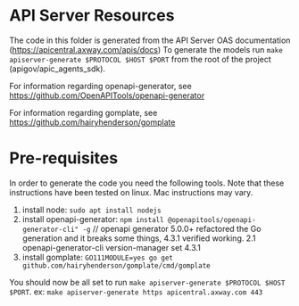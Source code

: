 # API Server Resources

The code in this folder is generated from the API Server OAS documentation (https://apicentral.axway.com/apis/docs)
To generate the models run `make apiserver-generate $PROTOCOL $HOST $PORT` from the root of the project (apigov/apic_agents_sdk).

For information regarding openapi-generator, see https://github.com/OpenAPITools/openapi-generator

For information regarding gomplate, see https://github.com/hairyhenderson/gomplate

# Pre-requisites
In order to generate the code you need the following tools. Note that these instructions have been tested on linux. Mac instructions may vary.
1. install node: `sudo apt install nodejs`
2. install openapi-generator: `npm install @openapitools/openapi-generator-cli" -g`
// openapi generator 5.0.0+ refactored the Go generation and it breaks some things, 4.3.1 verified working.
2.1 openapi-generator-cli version-manager set 4.3.1
3. install gomplate: `GO111MODULE=yes go get github.com/hairyhenderson/gomplate/cmd/gomplate`

You should now be all set to run `make apiserver-generate $PROTOCOL $HOST $PORT`. ex: `make apiserver-generate https apicentral.axway.com 443`

